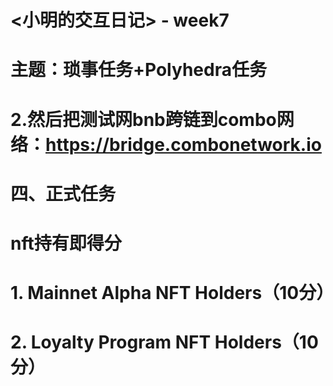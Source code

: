 #
# <小明的交互日记> - week7
# 主题：琐事任务+Polyhedra任务
# 2.然后把测试网bnb跨链到combo网络：https://bridge.combonetwork.io
# 四、正式任务
# nft持有即得分
# 1. Mainnet Alpha NFT Holders（10分）
# 2. Loyalty Program NFT Holders（10分）
#
#
